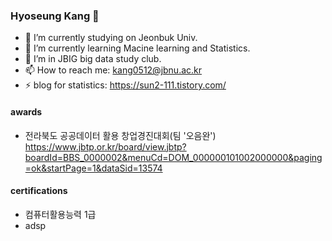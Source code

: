 ### Hyoseung Kang 👋


- 🔭 I’m currently studying on Jeonbuk Univ.
- 🌱 I’m currently learning Macine learning and Statistics.
- 👯 I’m in JBIG big data study club.
- 📫 How to reach me: kang0512@jbnu.ac.kr
- ⚡ blog for statistics: https://sun2-111.tistory.com/

#### awards
- 전라북도 공공데이터 활용 창업경진대회(팀 '오음완') https://www.jbtp.or.kr/board/view.jbtp?boardId=BBS_0000002&menuCd=DOM_000000101002000000&paging=ok&startPage=1&dataSid=13574

#### certifications
- 컴퓨터활용능력 1급
- adsp

